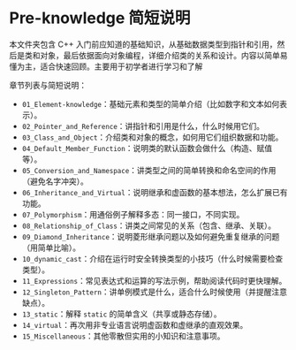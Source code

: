 # Pre-knowledge 简短说明

本文件夹包含 C++ 入门前应知道的基础知识，从基础数据类型到指针和引用，然后是类和对象，最后依据面向对象编程，详细介绍类的关系和设计。内容以简单易懂为主，适合快速回顾。主要用于初学者进行学习和了解

章节列表与简短说明：

- `01_Element-knowledge`：基础元素和类型的简单介绍（比如数字和文本如何表示）。
- `02_Pointer_and_Reference`：讲指针和引用是什么，什么时候用它们。
- `03_Class_and_Object`：介绍类和对象的概念，如何用它们组织数据和功能。
- `04_Default_Member_Function`：说明类的默认函数会做什么（构造、赋值等）。
- `05_Conversion_and_Namespace`：讲类型之间的简单转换和命名空间的作用（避免名字冲突）。
- `06_Inheritance_and_Virtual`：说明继承和虚函数的基本想法，怎么扩展已有功能。
- `07_Polymorphism`：用通俗例子解释多态：同一接口，不同实现。
- `08_Relationship_of_Class`：讲类之间常见的关系（包含、继承、关联）。
- `09_Diamond_Inheritance`：说明菱形继承问题以及如何避免重复继承的问题（用简单比喻）。
- `10_dynamic_cast`：介绍在运行时安全转换类型的小技巧（什么时候需要检查类型）。
- `11_Expressions`：常见表达式和运算的写法示例，帮助阅读代码时更快理解。
- `12_Singleton_Pattern`：讲单例模式是什么，适合什么时候使用（并提醒注意缺点）。
- `13_static`：解释 `static` 的简单含义（共享或静态存储）。
- `14_virtual`：再次用非专业语言说明虚函数和虚继承的直观效果。
- `15_Miscellaneous`：其他零散但实用的小知识和注意事项。


